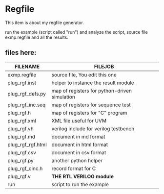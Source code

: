 
# Regfile

This item is about my regfile generator.

run the example (script called "run") and analyze the script, source file exmp.regfile and all the results.

## files here:
| FILENAME     |  FILEJOB                              |
|--------------|--------------------------------|
| exmp.regfile | source file, You edit this one |
|plug_rgf.inst    | helper to instance the result module      |
|plug_rgf_defs.py    | map of registers for python-driven simulation      |
|plug_rgf_inc.seq    | map of registers for sequence test      |
|plug_rgf.h    |   map of registers for "C" program    |
|plug_rgf.xml    | XML file useful for UVM      |
|plug_rgf.vh    |  verilog include for verilog testbench     |
|plug_rgf.md    |  document in md format     |
|plug_rgf_rgf.html    |  document in html format     |
|plug_rgf.csv    |   document in csv format    |
|plug_rgf.py    | another python helper      |
|plug_rgf_cinc.h    | record format for C      |
|plug_rgf.v    |  **THE RTL VERILOG module**     |
|run  | script to run the example |


